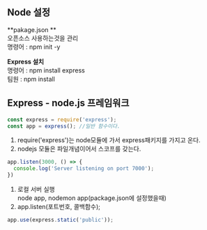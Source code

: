 ## Node 설정

**pakage.json **  
오픈소스 사용하는것을 관리  
명령어 : npm init -y  

**Express 설치**  
명령어 : npm install express   
팀원 : npm install

## Express - node.js 프레임워크

~~~javascript
const express = require('express');
const app = express(); //일반 함수이다.
~~~

1. require('express')는 node모듈에 가서 express패키지를 가지고 온다.
2. nodejs 모듈은 파일개념이어서 스코프를 갖는다.

~~~javascript
app.listen(3000, () => {  
  console.log('Server listening on port 7000');
})
~~~

1. 로컬 서버 실행   
   node app, nodemon app(package.json에 설정했을때)
2. app.listen(포트번호, 콜백함수);

~~~javascript
app.use(express.static('public'));
~~~

